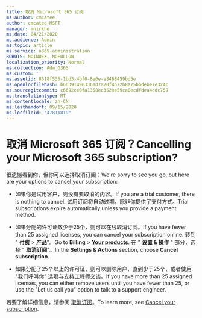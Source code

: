 ```yaml
---
title: 取消 Microsoft 365 订阅
ms.author: cmcatee
author: cmcatee-MSFT
manager: mnirkhe
ms.date: 04/21/2020
ms.audience: Admin
ms.topic: article
ms.service: o365-administration
ROBOTS: NOINDEX, NOFOLLOW
localization_priority: Normal
ms.collection: Adm_O365
ms.custom: ''
ms.assetid: 8518f535-1bd3-4bf0-8e6e-e3468459bd5e
ms.openlocfilehash: b663914963361d7a20f4b72b8a75bbdebe7e324c
ms.sourcegitcommit: c6692ce0fa1358ec3529e59ca0ecdfdea4cdc759
ms.translationtype: MT
ms.contentlocale: zh-CN
ms.lasthandoff: 09/15/2020
ms.locfileid: "47811819"
---
```

# <a name="cancelling-your-microsoft-365-subscription"></a><span data-ttu-id="d50eb-102">取消 Microsoft 365 订阅？</span><span class="sxs-lookup"><span data-stu-id="d50eb-102">Cancelling your Microsoft 365 subscription?</span></span>

<span data-ttu-id="d50eb-103">很遗憾看到你，但你可以选择取消订阅：</span><span class="sxs-lookup"><span data-stu-id="d50eb-103">We're sorry to see you go, but here are your options to cancel your subscription:</span></span>
  
- <span data-ttu-id="d50eb-104">如果你是试用客户，则没有要取消的内容。</span><span class="sxs-lookup"><span data-stu-id="d50eb-104">If you are a trial customer, there is nothing to cancel.</span></span> <span data-ttu-id="d50eb-105">试用订阅将自动过期，除非你提供了支付方式。</span><span class="sxs-lookup"><span data-stu-id="d50eb-105">Trial subscriptions expire automatically unless you provide a payment method.</span></span>

- <span data-ttu-id="d50eb-106">如果分配的许可证数少于25个，则可以在线取消订阅。</span><span class="sxs-lookup"><span data-stu-id="d50eb-106">If you have fewer than 25 assigned licenses, you can cancel your subscription online.</span></span> <span data-ttu-id="d50eb-107">转到 " **付费** \> **[产品](https://go.microsoft.com/fwlink/p/?linkid=842054)**"。</span><span class="sxs-lookup"><span data-stu-id="d50eb-107">Go to **Billing** \> **[Your products](https://go.microsoft.com/fwlink/p/?linkid=842054)**.</span></span> <span data-ttu-id="d50eb-108">在 " **设置 & 操作** " 部分，选择 " **取消订阅**"。</span><span class="sxs-lookup"><span data-stu-id="d50eb-108">In the **Settings & Actions** section, choose **Cancel subscription**.</span></span>

- <span data-ttu-id="d50eb-109">如果分配了25个以上的许可证，则可以删除用户，直到少于25个，或者使用 "我们呼叫你" 选项与支持工程师交谈。</span><span class="sxs-lookup"><span data-stu-id="d50eb-109">If you have more than 25 assigned licenses, you can either remove users until you have fewer than 25, or use the "Let us call you" option to talk to a support engineer.</span></span>

<span data-ttu-id="d50eb-110">若要了解详细信息，请参阅 [取消订阅](https://docs.microsoft.com/microsoft-365/commerce/subscriptions/cancel-your-subscription)。</span><span class="sxs-lookup"><span data-stu-id="d50eb-110">To learn more, see [Cancel your subscription](https://docs.microsoft.com/microsoft-365/commerce/subscriptions/cancel-your-subscription).</span></span>
